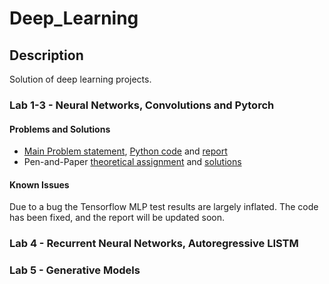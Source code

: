 # Deep_Learning

## Description

Solution of deep learning projects.

### Lab 1-3 - Neural Networks, Convolutions and Pytorch



#### Problems and Solutions
- [Main Problem statement](lab1/report/lab1_statement.md), [Python code](lab1) and [report](lab1/report/lab1_report.pdf)
- Pen-and-Paper [theoretical assignment](lab1/report/penpaper_statement.pdf) and [solutions](lab1/report/penpaper_solutions.pdf)

#### Known Issues
Due to a bug the Tensorflow MLP test results are largely inflated. The code has been fixed, and the report will be updated soon.

### Lab 4 - Recurrent Neural Networks, Autoregressive LISTM



### Lab 5 - Generative Models
